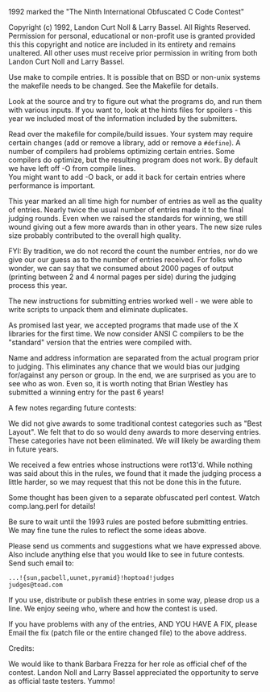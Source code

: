1992 marked the "The Ninth International Obfuscated C Code Contest"

Copyright (c) 1992, Landon Curt Noll & Larry Bassel.
All Rights Reserved.  Permission for personal, educational or non-profit use is
granted provided this this copyright and notice are included in its entirety
and remains unaltered.  All other uses must receive prior permission in writing
from both Landon Curt Noll and Larry Bassel.

Use make to compile entries.  It is possible that on BSD or non-unix
systems the makefile needs to be changed.  See the Makefile for details.

Look at the source and try to figure out what the programs do, and run
them with various inputs.  If you want to, look at the hints files for
spoilers - this year we included most of the information included
by the submitters.

Read over the makefile for compile/build issues.  Your system may
require certain changes (add or remove a library, add or remove a
`#define`).  A number of compilers had problems optimizing certain
entries.  Some compilers do optimize, but the resulting program
does not work.  By default we have left off -O from compile lines.  
You might want to add -O back, or add it back for certain entries
where performance is important.

This year marked an all time high for number of entries as well as the
quality of entries.  Nearly twice the usual number of entries made it
to the final judging rounds.  Even when we raised the standards for
winning, we still wound giving out a few more awards than in other
years.  The new size rules size probably contributed to the overall
high quality.

FYI: By tradition, we do not record the count the number entries,
     nor do we give our our guess as to the number of entries 
     received.  For folks who wonder, we can say that we consumed 
     about 2000 pages of output (printing between 2 and 4 normal 
     pages per side) during the judging process this year.

The new instructions for submitting entries worked well - we were
able to write scripts to unpack them and eliminate duplicates.

As promised last year, we accepted programs that made use of the X
libraries for the first time.  We now consider ANSI C compilers to be
the "standard" version that the entries were compiled with.

Name and address information are separated from the actual program
prior to judging.  This eliminates any chance that we would bias our
judging for/against any person or group.  In the end, we are surprised
as you are to see who as won.  Even so, it is worth noting that
Brian Westley has submitted a winning entry for the past 6 years!


A few notes regarding future contests:

We did not give awards to some traditional contest categories such as
"Best Layout".  We felt that to do so would deny awards to more
deserving entries.  These categories have not been eliminated.  We will
likely be awarding them in future years.

We received a few entries whose instructions were rot13'd.  While
nothing was said about this in the rules, we found that it made the 
judging process a little harder, so we may request that this not
be done this in the future.

Some thought has been given to a separate obfuscated perl contest.
Watch comp.lang.perl for details!

Be sure to wait until the 1993 rules are posted before submitting entries.  
We may fine tune the rules to reflect the some ideas above.

Please send us comments and suggestions what we have expressed above.
Also include anything else that you would like to see in future contests.
Send such email to:

	...!{sun,pacbell,uunet,pyramid}!hoptoad!judges
	judges@toad.com


If you use, distribute or publish these entries in some way, please drop
us a line.  We enjoy seeing who, where and how the contest is used.

If you have problems with any of the entries, AND YOU HAVE A FIX, please
Email the fix (patch file or the entire changed file) to the above address.

Credits:

We would like to thank Barbara Frezza for her role as official chef of
the contest.  Landon Noll and Larry Bassel appreciated the opportunity
to serve as official taste testers. Yummo!
